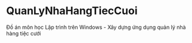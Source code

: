 # QuanLyNhaHangTiecCuoi
Đồ án môn học Lập trình trên Windows - Xây dựng ứng dụng quản lý nhà hàng tiệc cưới
